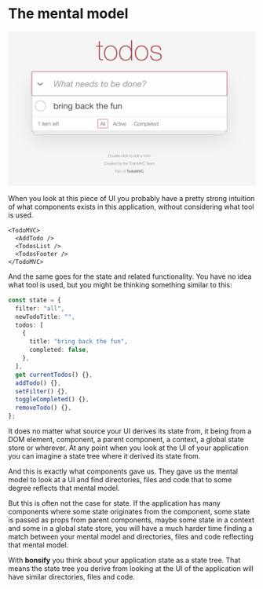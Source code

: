 # The mental model

![todomvc](./todomvc.png)

When you look at this piece of UI you probably have a pretty strong intuition of what components exists in this application, without considering what tool is used.

```tsx
<TodoMVC>
  <AddTodo />
  <TodosList />
  <TodosFooter />
</TodoMVC>
```

And the same goes for the state and related functionality. You have no idea what tool is used, but you might be thinking something similar to this:

```ts
const state = {
  filter: "all",
  newTodoTitle: "",
  todos: [
    {
      title: "bring back the fun",
      completed: false,
    },
  ],
  get currentTodos() {},
  addTodo() {},
  setFilter() {},
  toggleCompleted() {},
  removeTodo() {},
};
```

It does no matter what source your UI derives its state from, it being from a DOM element, component, a parent component, a context, a global state store or wherever. At any point when you look at the UI of your application you can imagine a state tree where it derived its state from.

And this is exactly what components gave us. They gave us the mental model to look at a UI and find directories, files and code that to some degree reflects that mental model.

But this is often not the case for state. If the application has many components where some state originates from the component, some state is passed as props from parent components, maybe some state in a context and some in a global state store, you will have a much harder time finding a match between your mental model and directories, files and code reflecting that mental model.

With **bonsify** you think about your application state as a state tree. That means the state tree you derive from looking at the UI of the application will have similar directories, files and code.
